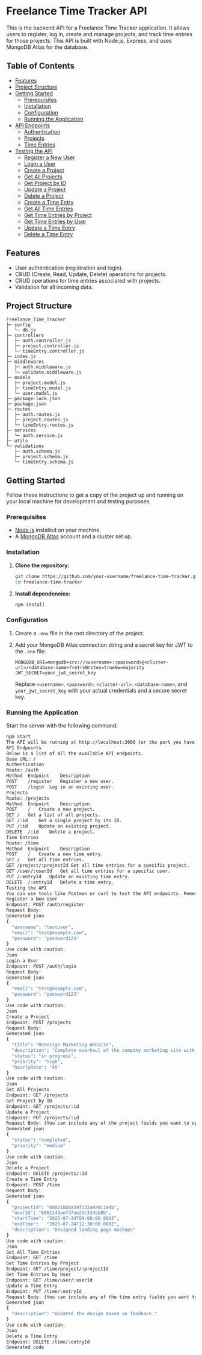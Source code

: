 # Freelance Time Tracker API

This is the backend API for a Freelance Time Tracker application. It allows users to register, log in, create and manage projects, and track time entries for those projects. This API is built with Node.js, Express, and uses MongoDB Atlas for the database.

## Table of Contents

- [Features](#features)
- [Project Structure](#project-structure)
- [Getting Started](#getting-started)
  - [Prerequisites](#prerequisites)
  - [Installation](#installation)
  - [Configuration](#configuration)
  - [Running the Application](#running-the-application)
- [API Endpoints](#api-endpoints)
  - [Authentication](#authentication)
  - [Projects](#projects)
  - [Time Entries](#time-entries)
- [Testing the API](#testing-the-api)
  - [Register a New User](#register-a-new-user)
  - [Login a User](#login-a-user)
  - [Create a Project](#create-a-project)
  - [Get All Projects](#get-all-projects)
  - [Get Project by ID](#get-project-by-id)
  - [Update a Project](#update-a-project)
  - [Delete a Project](#delete-a-project)
  - [Create a Time Entry](#create-a-time-entry)
  - [Get All Time Entries](#get-all-time-entries)
  - [Get Time Entries by Project](#get-time-entries-by-project)
  - [Get Time Entries by User](#get-time-entries-by-user)
  - [Update a Time Entry](#update-a-time-entry)
  - [Delete a Time Entry](#delete-a-time-entry)

## Features

- User authentication (registration and login).
- CRUD (Create, Read, Update, Delete) operations for projects.
- CRUD operations for time entries associated with projects.
- Validation for all incoming data.

## Project Structure

```
Freelance_Time_Tracker
├─ config
│  └─ db.js
├─ controllers
│  ├─ auth.controller.js
│  ├─ project.controller.js
│  └─ timeEntry.controller.js
├─ index.js
├─ middlewares
│  ├─ auth.middleware.js
│  └─ validate.middleware.js
├─ models
│  ├─ project.model.js
│  ├─ timeEntry.model.js
│  └─ user.model.js
├─ package-lock.json
├─ package.json
├─ routes
│  ├─ auth.routes.js
│  ├─ project.routes.js
│  └─ timeEntry.routes.js
├─ services
│  └─ auth.service.js
├─ utils
└─ validations
   ├─ auth.schema.js
   ├─ project.schema.js
   └─ timeEntry.schema.js

```

## Getting Started

Follow these instructions to get a copy of the project up and running on your local machine for development and testing purposes.

### Prerequisites

- [Node.js](https://nodejs.org/) installed on your machine.
- A [MongoDB Atlas](https://www.mongodb.com/cloud/atlas) account and a cluster set up.

### Installation

1.  **Clone the repository:**

    ```bash
    git clone https://github.com/your-username/freelance-time-tracker.git
    cd freelance-time-tracker
    ```

2.  **Install dependencies:**
    ```bash
    npm install
    ```

### Configuration

1.  Create a `.env` file in the root directory of the project.
2.  Add your MongoDB Atlas connection string and a secret key for JWT to the `.env` file:

    ```
    MONGODB_URI=mongodb+srv://<username>:<password>@<cluster-url>/<database-name>?retryWrites=true&w=majority
    JWT_SECRET=your_jwt_secret_key
    ```

    Replace `<username>`, `<password>`, `<cluster-url>`, `<database-name>`, and `your_jwt_secret_key` with your actual credentials and a secure secret key.

### Running the Application

Start the server with the following command:

```bash
npm start
The API will be running at http://localhost:3000 (or the port you have configured).
API Endpoints
Below is a list of all the available API endpoints.
Base URL: /
Authentication
Route: /auth
Method	Endpoint	Description
POST	/register	Register a new user.
POST	/login	Log in an existing user.
Projects
Route: /projects
Method	Endpoint	Description
POST	/	Create a new project.
GET	/	Get a list of all projects.
GET	/:id	Get a single project by its ID.
PUT	/:id	Update an existing project.
DELETE	/:id	Delete a project.
Time Entries
Route: /time
Method	Endpoint	Description
POST	/	Create a new time entry.
GET	/	Get all time entries.
GET	/project/:projectId	Get all time entries for a specific project.
GET	/user/:userId	Get all time entries for a specific user.
PUT	/:entryId	Update an existing time entry.
DELETE	/:entryId	Delete a time entry.
Testing the API
You can use tools like Postman or curl to test the API endpoints. Remember to replace placeholder IDs like :id, :projectId, :userId, and :entryId with actual IDs from your database. For protected routes, you will need to include the JWT token received upon login in the Authorization header as a Bearer token.
Register a New User
Endpoint: POST /auth/register
Request Body:
Generated json
{
  "username": "testuser",
  "email": "test@example.com",
  "password": "password123"
}
Use code with caution.
Json
Login a User
Endpoint: POST /auth/login
Request Body:
Generated json
{
  "email": "test@example.com",
  "password": "password123"
}
Use code with caution.
Json
Create a Project
Endpoint: POST /projects
Request Body:
Generated json
{
  "title": "Redesign Marketing Website",
  "description": "Complete overhaul of the company marketing site with new branding.",
  "status": "in progress",
  "priority": "high",
  "hourlyRate": "45"
}
Use code with caution.
Json
Get All Projects
Endpoint: GET /projects
Get Project by ID
Endpoint: GET /projects/:id
Update a Project
Endpoint: PUT /projects/:id
Request Body: (You can include any of the project fields you want to update)
Generated json
{
  "status": "completed",
  "priority": "medium"
}
Use code with caution.
Json
Delete a Project
Endpoint: DELETE /projects/:id
Create a Time Entry
Endpoint: POST /time
Request Body:
Generated json
{
  "projectId": "68821bb0a59f332a9a911edb",
  "userId": "6882143aefd7ae24c333eb8b",
  "startTime": "2025-07-24T09:00:00.000Z",
  "endTime":   "2025-07-24T12:30:00.000Z",
  "description": "Designed landing page mockups"
}
Use code with caution.
Json
Get All Time Entries
Endpoint: GET /time
Get Time Entries by Project
Endpoint: GET /time/project/:projectId
Get Time Entries by User
Endpoint: GET /time/user/:userId
Update a Time Entry
Endpoint: PUT /time/:entryId
Request Body: (You can include any of the time entry fields you want to update)
Generated json
{
  "description": "Updated the design based on feedback."
}
Use code with caution.
Json
Delete a Time Entry
Endpoint: DELETE /time/:entryId
Generated code
```
